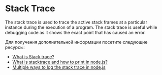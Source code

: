 # Stack Trace

The stack trace is used to trace the active stack frames at a particular instance during the execution of a program. The stack trace is useful while debugging code as it shows the exact point that has caused an error.

Для получения дополнительной информации посетите следующие ресурсы:

- [What is Stack trace?](https://www.geeksforgeeks.org/what-is-stacktrace-and-how-to-print-in-node-js/)
- [What is stacktrace and how to print in node.js?](https://www.geeksforgeeks.org/what-is-stacktrace-and-how-to-print-in-node-js/)
- [Multiple ways to log the stack trace in node.js](https://www.cloudhadoop.com/nodejs-print-stack-trace-error/)
